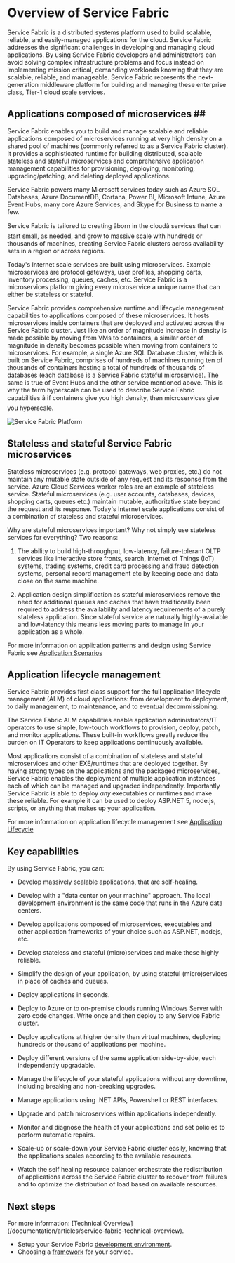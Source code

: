 <properties 
   pageTitle="Overview of Service Fabric | Windows Azure" 
   description="An overview of Service Fabric where applications are composed of microservices. Service Fabric is a distributed systems platform used to build scalable, reliable, and easily-managed applications for the cloud" 
   services="service-fabric" 
   documentationCenter=".net" 
   authors="msfussell" 
   manager="timlt" 
   editor="masnider"/>

<tags
	ms.service="service-fabric"
	ms.date="08/25/2015"
	wacn.date=""/>

# Overview of Service Fabric
Service Fabric is a distributed systems platform used to build scalable, reliable, and easily-managed applications for the cloud. Service Fabric addresses the significant challenges in developing and managing cloud applications. By using Service Fabric developers and administrators can avoid solving complex infrastructure problems and focus instead on implementing mission critical, demanding workloads knowing that they are scalable, reliable, and manageable. Service Fabric represents the next-generation middleware platform for building and managing these enterprise class, Tier-1 cloud scale services.

## Applications composed of microservices <!-- keep by customization: begin --> ## <!-- keep by customization: end -->
Service Fabric enables you to build and manage scalable and reliable applications composed of microservices running at very high density on a shared pool of machines (commonly referred to as a Service Fabric cluster).  It provides a sophisticated runtime for building distributed, scalable stateless and stateful microservices and comprehensive application management capabilities for provisioning, deploying, monitoring, upgrading/patching, and deleting deployed applications. 

Service Fabric powers many Microsoft services today such as Azure SQL Databases, Azure DocumentDB, Cortana, Power BI, Microsoft Intune, Azure Event Hubs, many core Azure Services, and Skype for Business to name a few.

Service Fabric is tailored to creating âborn in the cloudâ services that can start small, as needed, and grow to massive scale with hundreds or thousands of machines, creating Service Fabric clusters across availability sets in a region or across regions.

Today's Internet scale services are built using microservices. Example microservices are protocol gateways, user profiles, shopping carts, inventory processing, queues, caches, etc. Service Fabric is a microservices platform giving every microservice a unique name that can either be stateless or stateful. 

Service Fabric provides comprehensive runtime and lifecycle management capabilities to applications composed of these microservices. It hosts microservices inside containers that are deployed and activated across the Service Fabric cluster. Just like an order of magnitude increase in density is made possible by moving from VMs to containers, a similar order of magnitude in density becomes possible when moving from containers to microservices. For example, a single Azure SQL Database cluster, which is built on Service Fabric, comprises of hundreds of machines running ten of thousands of containers hosting a total of hundreds of thousands of databases (each database is a Service Fabric stateful microservice). The same is true of Event Hubs and the other service mentioned above. This is why the term hyperscale can be used to describe Service Fabric capabilities â if containers give you high density, then microservices give you hyperscale. 

![Service Fabric Platform][Image1]

## Stateless and stateful Service Fabric microservices

Stateless microservices (e.g. protocol gateways, web proxies, etc.) do not maintain any mutable state outside of any request and its response from the service. Azure Cloud Services worker roles are an example of stateless service. Stateful microservices (e.g. user accounts, databases, devices, shopping carts, queues etc.) maintain mutable, authoritative state beyond the request and its response. Today's Internet scale applications consist of a combination of stateless and stateful microservices.
 
Why are stateful microservices important? Why not simply use stateless services for everything? Two reasons:

1) The ability to build high-throughput, low-latency, failure-tolerant OLTP services like interactive store fronts, search, Internet of Things (IoT) systems, trading systems, credit card processing and fraud detection systems, personal record management etc by keeping code and data close on the same machine.

2) Application design simplification as stateful microservices remove the need for additional queues and caches that have traditionally been required to address the availability and latency requirements of a purely stateless application. Since stateful service are naturally highly-available and low-latency this means <!-- deleted by customization fewer --><!-- keep by customization: begin --> less <!-- keep by customization: end --> moving parts to manage in your application as a whole.

For more information on application patterns and design using Service Fabric see [Application Scenarios](/documentation/articles/service-fabric-application-scenarios)

## Application lifecycle management
Service Fabric provides first class support for the full application lifecycle management (ALM) of cloud applications: from development to deployment, to daily management, to maintenance, and to eventual decommissioning.

The Service Fabric ALM capabilities enable application administrators/IT operators to use simple, low-touch workflows to provision, deploy, patch, and monitor applications. These built-in workflows greatly reduce the burden on IT Operators to keep applications continuously available. 

Most applications consist of a combination of stateless and stateful microservices and other EXE/runtimes that are deployed together. By having strong types on the applications and the packaged microservices, Service Fabric enables the deployment of multiple application instances each of which can be managed and upgraded independently. Importantly Service Fabric is able to deploy *any* executables or runtimes and make these reliable. For example it can be used to deploy ASP.NET 5, node.js, scripts, or anything that makes up your application. 
  
For more information on application lifecycle management see [Application Lifecycle](/documentation/articles/service-fabric-application-lifecycle)

## Key capabilities
By using Service Fabric, you can:

- Develop massively scalable applications, that are self-healing.

- Develop with a "data center on your machine" approach. The local development environment is the same code that runs in the Azure data centers.
 
- Develop applications composed of microservices, executables and other application frameworks of your choice such as ASP.NET, nodejs, etc.

- Develop stateless and stateful (micro)services and make these highly reliable.

- Simplify the design of your application, by using stateful (micro)services in place of caches and queues.
 
- Deploy applications in seconds.

- Deploy to Azure or to on-premise clouds running Windows Server with zero code changes. Write once and then deploy to any Service Fabric cluster.

- Deploy applications at higher density than virtual machines, deploying hundreds or thousand of applications per machine. 

- Deploy different versions of the same application side-by-side, each independently upgradable.
 
- Manage the lifecycle of your stateful applications without any downtime, including breaking and non-breaking upgrades.

- Manage applications using .NET APIs, Powershell or REST interfaces.
 
- Upgrade and patch microservices within applications independently.

- Monitor and diagnose the health of your applications and set policies to perform automatic repairs.

- Scale-up or scale-down your Service Fabric cluster easily, knowing that the applications <!-- deleted by customization scale --><!-- keep by customization: begin --> scales <!-- keep by customization: end --> according to the available resources.

- Watch the self healing resource balancer orchestrate the redistribution of applications across the Service Fabric cluster to recover from failures and to optimize the distribution of load based on available resources.

<!--Every topic should have next steps and links to the next logical set of content to keep the customer engaged-->
## Next steps

<!-- deleted by customization * --> For more information: [Technical Overview](/documentation/articles/service-fabric-technical-overview).
* Setup your Service Fabric [development environment](/documentation/articles/service-fabric-get-started).  
* Choosing a [framework](/documentation/articles/service-fabric-choose-framework) for your service.

[Image1]: ./media/service-fabric-overview/Service-Fabric-Overview.png
